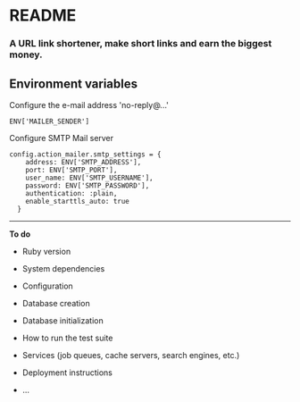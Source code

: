 # README

### A URL link shortener, make short links and earn the biggest money.

## Environment variables

Configure the e-mail address 'no-reply@...'

    ENV['MAILER_SENDER']

Configure SMTP Mail server

    config.action_mailer.smtp_settings = {
	    address: ENV['SMTP_ADDRESS'],
	    port: ENV['SMTP_PORT'],
	    user_name: ENV['SMTP_USERNAME'],
	    password: ENV['SMTP_PASSWORD'],
	    authentication: :plain,
	    enable_starttls_auto: true
	  }


----------

**To do**

* Ruby version

* System dependencies

* Configuration

* Database creation

* Database initialization

* How to run the test suite

* Services (job queues, cache servers, search engines, etc.)

* Deployment instructions

* ...
